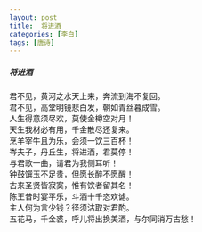 ```yaml
---
layout: post
title:  将进酒
categories: [李白]
tags: [唐诗]
---
```


##### 将进酒

君不见，黄河之水天上来，奔流到海不复回。	<br>
君不见，高堂明镜悲白发，朝如青丝暮成雪。	<br>
人生得意须尽欢，莫使金樽空对月！	<br>
天生我材必有用，千金散尽还复来。	<br>
烹羊宰牛且为乐，会须一饮三百杯！	<br>
岑夫子，丹丘生，将进酒，君莫停！	<br>
与君歌一曲，请君为我侧耳听！	<br>
钟鼓馔玉不足贵，但愿长醉不愿醒！	<br>
古来圣贤皆寂寞，惟有饮者留其名！	<br>
陈王昔时宴平乐，斗酒十千恣欢谑。	<br>
主人何为言少钱？径须沽取对君酌。	<br>
五花马，千金裘，呼儿将出换美酒，与尔同消万古愁！	<br>











































